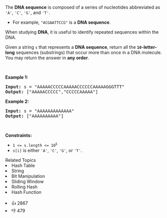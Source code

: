 <p>The <strong>DNA sequence</strong> is composed of a series of nucleotides abbreviated as <code>'A'</code>, <code>'C'</code>, <code>'G'</code>, and <code>'T'</code>.</p>

<ul> 
 <li>For example, <code>"ACGAATTCCG"</code> is a <strong>DNA sequence</strong>.</li> 
</ul>

<p>When studying <strong>DNA</strong>, it is useful to identify repeated sequences within the DNA.</p>

<p>Given a string <code>s</code> that represents a <strong>DNA sequence</strong>, return all the <strong><code>10</code>-letter-long</strong> sequences (substrings) that occur more than once in a DNA molecule. You may return the answer in <strong>any order</strong>.</p>

<p>&nbsp;</p> 
<p><strong class="example">Example 1:</strong></p> 
<pre><strong>Input:</strong> s = "AAAAACCCCCAAAAACCCCCCAAAAAGGGTTT"
<strong>Output:</strong> ["AAAAACCCCC","CCCCCAAAAA"]
</pre>
<p><strong class="example">Example 2:</strong></p> 
<pre><strong>Input:</strong> s = "AAAAAAAAAAAAA"
<strong>Output:</strong> ["AAAAAAAAAA"]
</pre> 
<p>&nbsp;</p> 
<p><strong>Constraints:</strong></p>

<ul> 
 <li><code>1 &lt;= s.length &lt;= 10<sup>5</sup></code></li> 
 <li><code>s[i]</code> is either <code>'A'</code>, <code>'C'</code>, <code>'G'</code>, or <code>'T'</code>.</li> 
</ul>

<div><div>Related Topics</div><div><li>Hash Table</li><li>String</li><li>Bit Manipulation</li><li>Sliding Window</li><li>Rolling Hash</li><li>Hash Function</li></div></div><br><div><li>👍 2867</li><li>👎 479</li></div>